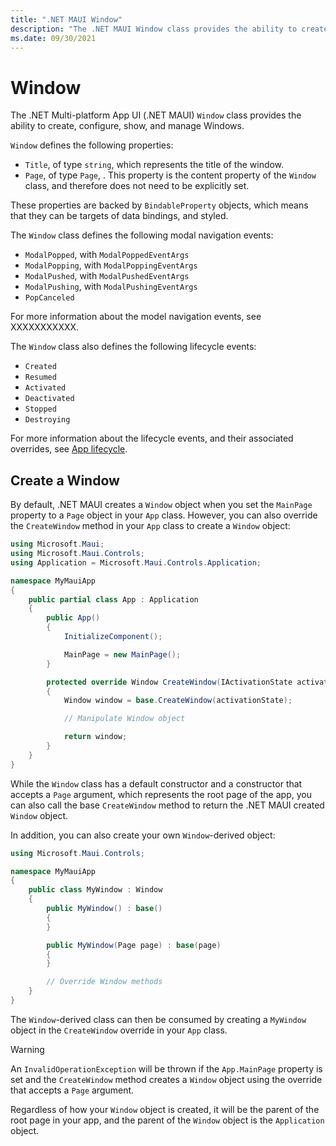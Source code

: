 ```yaml
---
title: ".NET MAUI Window"
description: "The .NET MAUI Window class provides the ability to create, configure, show, and manage Windows."
ms.date: 09/30/2021
---
```


# Window

The .NET Multi-platform App UI (.NET MAUI) `Window` class provides the ability to create, configure, show, and manage Windows.

`Window` defines the following properties:

- `Title`, of type `string`, which represents the title of the window.
- `Page`, of type `Page`,  . This property is the content property of the `Window` class, and therefore does not need to be explicitly set.

These properties are backed by `BindableProperty` objects, which means that they can be targets of data bindings, and styled.

<!-- Todo: Is/will Title be shown on desktop platforms? -->

The `Window` class defines the following modal navigation events:

- `ModalPopped`, with `ModalPoppedEventArgs`
- `ModalPopping`, with `ModalPoppingEventArgs`
- `ModalPushed`, with `ModalPushedEventArgs`
- `ModalPushing`, with `ModalPushingEventArgs`
- `PopCanceled`

For more information about the model navigation events, see XXXXXXXXXXX.

The `Window` class also defines the following lifecycle events:

- `Created`
- `Resumed`
- `Activated`
- `Deactivated`
- `Stopped`
- `Destroying`

For more information about the lifecycle events, and their associated overrides, see [App lifecycle](~/fundamentals/app-lifecycle.md).

## Create a Window

By default, .NET MAUI creates a `Window` object when you set the `MainPage` property to a `Page` object in your `App` class. However, you can also override the `CreateWindow` method in your `App` class to create a `Window` object:

```csharp
using Microsoft.Maui;
using Microsoft.Maui.Controls;
using Application = Microsoft.Maui.Controls.Application;

namespace MyMauiApp
{
    public partial class App : Application
    {
        public App()
        {
            InitializeComponent();

            MainPage = new MainPage();
        }

        protected override Window CreateWindow(IActivationState activationState)
        {
            Window window = base.CreateWindow(activationState);

            // Manipulate Window object

            return window;
        }
    }
}
```

While the `Window` class has a default constructor and a constructor that accepts a `Page` argument, which represents the root page of the app, you can also call the base `CreateWindow` method to return the .NET MAUI created `Window` object.

In addition, you can also create your own `Window`-derived object:

```csharp
using Microsoft.Maui.Controls;

namespace MyMauiApp
{
    public class MyWindow : Window
    {
        public MyWindow() : base()
        {
        }

        public MyWindow(Page page) : base(page)
        {
        }

        // Override Window methods
    }
}
```

The `Window`-derived class can then be consumed by creating a `MyWindow` object in the `CreateWindow` override in your `App` class.

> [!WARNING]
> An `InvalidOperationException` will be thrown if the `App.MainPage` property is set and the `CreateWindow` method creates a `Window` object using the override that accepts a `Page` argument.

Regardless of how your `Window` object is created, it will be the parent of the root page in your app, and the parent of the `Window` object is the `Application` object.

<!-- Todo: Multi-Window support (once added)
           Eventually there'll be a mechanism for getting from a View to a Window -->
